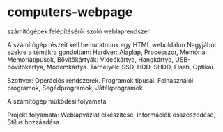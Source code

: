 # computers-webpage
számítógépek felépítéséről szóló weblaprendszer

A számítógép részeit kell bemutatnunk egy HTML weboldalon
Nagyjából ezekre a témákra gondoltam:
  Hardver:
    Alaplap,
    Processzor,
    Memória:
      Memóriatípusok,
    Bővítőkártyák:
      Videókártya,
      Hangkártya,
      USB-bővítőkártya,
      Modemkártya.
    Tárhelyek:
      SSD,
      HDD,
      SHDD,
      Flash,
      Optikai.
  
  Szoftver:
    Operációs rendszerek.
    Programok típusai:
      Felhasználói programok,
      Segédprogramok,
      Játékprogramok

  A számítógép működési folyamata

Projekt folyamata:
  Weblapvázlat elkészítése,
  Információk összeszedése,
  Stílus hozzáadása.
